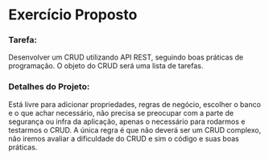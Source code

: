 # Exercício Proposto


### Tarefa: ###
Desenvolver um CRUD utilizando API REST, seguindo boas práticas de programação. O objeto do CRUD será uma lista de tarefas.​


### Detalhes  do Projeto: ###

Está livre para adicionar propriedades, regras de negócio, escolher o banco e o que achar necessário, não precisa se preocupar com a parte de segurança ou infra da aplicação, apenas o necessário para rodarmos e testarmos o CRUD. 
A única regra é que não deverá ser um CRUD complexo, não iremos avaliar a dificuldade do CRUD e sim o código e suas boas práticas.​
